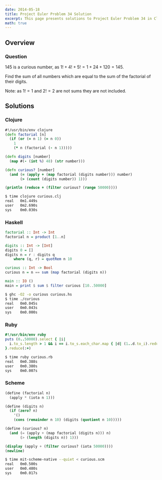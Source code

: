 ```yaml
---
date: 2014-05-18
title: Project Euler Problem 34 Solution
excerpt: This page presents solutions to Project Euler Problem 34 in Clojure, Haskell, Ruby and Scheme.
math: true
---
```



## Overview


### Question

145 is a curious number, as $1! + 4! + 5! = 1 + 24 + 120 = 145$.

Find the sum of all numbers which are equal to the sum of the factorial of their digits.

Note: as $1! = 1$ and $2! = 2$ are not sums they are not included.






## Solutions

### Clojure

```clojure
#!/usr/bin/env clojure
(defn factorial [n]
  (if (or (= n 1) (= n 0)) 
    1 
    (* n (factorial (- n 1)))))

(defn digits [number]
  (map #(- (int %) 48) (str number))) 

(defn curious? [number]
  (and (= (apply + (map factorial (digits number))) number)
       (> (count (digits number)) 1)))

(println (reduce + (filter curious? (range 50000))))
```


```bash
$ time clojure curious.clj
real   0m1.449s
user   0m2.690s
sys    0m0.030s
```



### Haskell

```haskell
factorial :: Int -> Int
factorial n = product [1..n]

digits :: Int -> [Int]
digits 0 = []
digits n = r : digits q
    where (q, r) = quotRem n 10

curious :: Int -> Bool
curious n = n == sum (map factorial (digits n))

main :: IO ()
main = print $ sum $ filter curious [10..50000]
```


```bash
$ ghc -O2 -o curious curious.hs
$ time ./curious
real   0m0.045s
user   0m0.043s
sys    0m0.000s
```



### Ruby

```ruby
#!/usr/bin/env ruby
puts (0..50000).select { |i|
  i.to_s.length > 1 && i == i.to_s.each_char.map { |d| (1..d.to_i).reduce(1, :*) }.reduce(:+)
}.reduce(:+)
```


```bash
$ time ruby curious.rb
real   0m0.388s
user   0m0.380s
sys    0m0.007s
```



### Scheme

```scheme
(define (factorial n)
  (apply * (iota n 1)))

(define (digits n)
  (if (zero? n)
    '()
    (cons (remainder n 10) (digits (quotient n 10)))))

(define (curious? n)
  (and (= (apply + (map factorial (digits n))) n)
       (> (length (digits n)) 1)))

(display (apply + (filter curious? (iota 50000))))
(newline)
```


```bash
$ time mit-scheme-native --quiet < curious.scm
real   0m0.500s
user   0m0.480s
sys    0m0.017s
```


